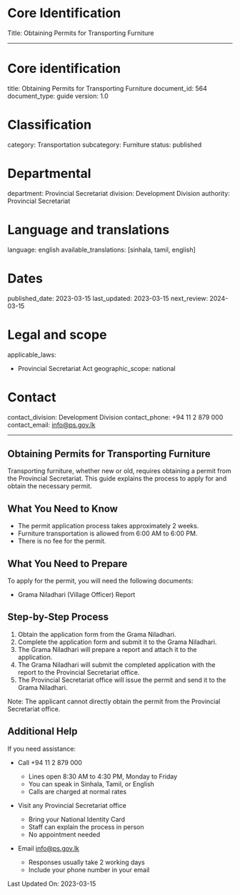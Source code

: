 # Core Identification
Title: Obtaining Permits for Transporting Furniture

---
# Core identification
title: Obtaining Permits for Transporting Furniture
document_id: 564
document_type: guide
version: 1.0

# Classification
category: Transportation
subcategory: Furniture
status: published

# Departmental
department: Provincial Secretariat
division: Development Division
authority: Provincial Secretariat

# Language and translations
language: english
available_translations: [sinhala, tamil, english]

# Dates
published_date: 2023-03-15
last_updated: 2023-03-15
next_review: 2024-03-15

# Legal and scope
applicable_laws: 
 - Provincial Secretariat Act
geographic_scope: national

# Contact
contact_division: Development Division
contact_phone: +94 11 2 879 000
contact_email: info@ps.gov.lk

---

## Obtaining Permits for Transporting Furniture

Transporting furniture, whether new or old, requires obtaining a permit from the Provincial Secretariat. This guide explains the process to apply for and obtain the necessary permit.

## What You Need to Know

- The permit application process takes approximately 2 weeks.
- Furniture transportation is allowed from 6:00 AM to 6:00 PM.
- There is no fee for the permit.

## What You Need to Prepare

To apply for the permit, you will need the following documents:

- Grama Niladhari (Village Officer) Report

## Step-by-Step Process

1. Obtain the application form from the Grama Niladhari.
2. Complete the application form and submit it to the Grama Niladhari.
3. The Grama Niladhari will prepare a report and attach it to the application.
4. The Grama Niladhari will submit the completed application with the report to the Provincial Secretariat office.
5. The Provincial Secretariat office will issue the permit and send it to the Grama Niladhari.

Note: The applicant cannot directly obtain the permit from the Provincial Secretariat office.

## Additional Help

If you need assistance:

- Call +94 11 2 879 000
    - Lines open 8:30 AM to 4:30 PM, Monday to Friday
    - You can speak in Sinhala, Tamil, or English
    - Calls are charged at normal rates

- Visit any Provincial Secretariat office
    - Bring your National Identity Card
    - Staff can explain the process in person
    - No appointment needed

- Email info@ps.gov.lk
    - Responses usually take 2 working days
    - Include your phone number in your email

Last Updated On: 2023-03-15